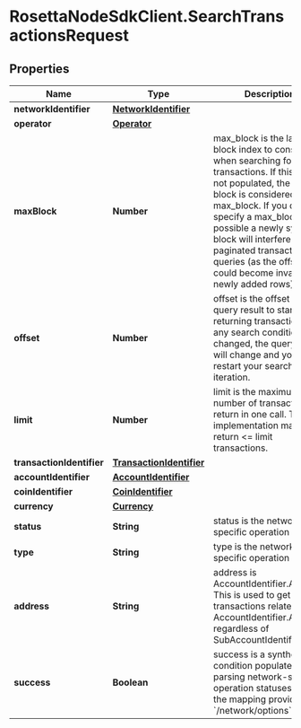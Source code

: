 # RosettaNodeSdkClient.SearchTransactionsRequest

## Properties

Name | Type | Description | Notes
------------ | ------------- | ------------- | -------------
**networkIdentifier** | [**NetworkIdentifier**](NetworkIdentifier.md) |  | 
**operator** | [**Operator**](Operator.md) |  | [optional] 
**maxBlock** | **Number** | max_block is the largest block index to consider when searching for transactions. If this field is not populated, the current block is considered the max_block. If you do not specify a max_block, it is possible a newly synced block will interfere with paginated transaction queries (as the offset could become invalid with newly added rows). | [optional] 
**offset** | **Number** | offset is the offset into the query result to start returning transactions. If any search conditions are changed, the query offset will change and you must restart your search iteration. | [optional] 
**limit** | **Number** | limit is the maximum number of transactions to return in one call. The implementation may return &lt;&#x3D; limit transactions. | [optional] 
**transactionIdentifier** | [**TransactionIdentifier**](TransactionIdentifier.md) |  | [optional] 
**accountIdentifier** | [**AccountIdentifier**](AccountIdentifier.md) |  | [optional] 
**coinIdentifier** | [**CoinIdentifier**](CoinIdentifier.md) |  | [optional] 
**currency** | [**Currency**](Currency.md) |  | [optional] 
**status** | **String** | status is the network-specific operation type. | [optional] 
**type** | **String** | type is the network-specific operation type. | [optional] 
**address** | **String** | address is AccountIdentifier.Address. This is used to get all transactions related to an AccountIdentifier.Address, regardless of SubAccountIdentifier. | [optional] 
**success** | **Boolean** | success is a synthetic condition populated by parsing network-specific operation statuses (using the mapping provided in &#x60;/network/options&#x60;). | [optional] 


